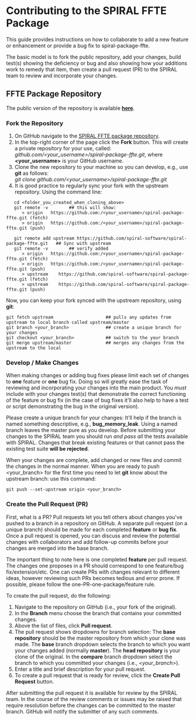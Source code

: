 Contributing to the SPIRAL FFTE Package
=======================================

This guide provides instructions on how to collaborate to add a new feature or enhancement or provide a bug fix to spiral-package-ffte.

The basic model is to fork the public repository, add your changes, build test(s) showing the deficiency or bug and also showing how your additions work to remedy that item, then create a pull request (PR) to the SPIRAL team to review and incorporate your changes.

## FFTE Package Repository

The public version of the repository is available [**here**](https://github.com/spiral-software/spiral-package-ffte.git).

### Fork the Repository

1.  On GitHub navigate to the [SPIRAL FFTE package repository](https://github.com/spiral-software/spiral-package-ffte.git).
2.  In the top-right corner of the page click the **Fork** button.  This will create a private repository for your use, called: <br>*github.com/\<your_username\>/spiral-package-ffte.git*, where **\<your_username\>** is your GitHub username.
3.  Clone the new repository to your machine so you can develop, e.g., use **git** as follows: <br>*git clone github.com/\<your_username\>/spiral-package-ffte.git*
4.  It is good practice to regularly sync your fork with the upstream repository.  Using the command line:
```
   cd <folder_you_created_when_cloning_above>
   git remote -v		## this will show:
      > origin   https://github.com:/<your_username>/spiral-package-ffte.git (fetch)
      > origin   https://github.com:/<your_username>/spiral-package-ffte.git (push)
      
   git remote add upstream https://github.com/spiral-software/spiral-package-ffte.git	## Sync with upstream
   git remote -v		## verify added
      > origin   https://github.com:/<your_username>/spiral-package-ffte.git (fetch)
      > origin   https://github.com:/<your_username>/spiral-package-ffte.git (push)
      > upstream	https://github.com/spiral-software/spiral-package-ffte.git (fetch)
      > upstream	https://github.com/spiral-software/spiral-package-ffte.git (push)
```

Now, you can keep your fork synced with the upstream repository, using **git**:
```
git fetch upstream                    ## pulls any updates from upstream to local branch called upstream/master
git branch <your_branch>              ## create a unique branch for your changes
git checkout <your_branch>            ## switch to the your branch 
git merge upstream/master             ## merges any changes from the upstream to the local
```

### Develop / Make Changes

When making changes or adding bug fixes please limit each set of changes to **one** feature or **one** bug fix.  Doing so will greatly ease the task of reviewing and incorporating your changes into the main product.  You *must* include with your changes test(s) that demonstrate the correct functioning of the feature or bug fix (in the case of bug fixes it'll also help to have a test or script demonstrating the bug in the original version).

Please create a unique branch for your changes:  It'll help if the branch is named something descriptive, e.g., **bug_memory_leak**.  Using a named branch leaves the master pure as you develop.  Before submitting your changes to the SPIRAL team you should run *and pass all* the tests available with SPIRAL.  Changes that break existing features or that cannot pass the existing test suite **will be rejected**.

When your changes are complete, add changed or new files and commit the changes in the normal manner.  When you are ready to push <your_branch> for the first time you need to let **git** know about the upstream branch: use this command:
```
git push --set-upstream origin <your_branch>
```

### Create the Pull Request (PR)

First, what is a PR?  Pull requests let you tell others about changes you've pushed to a branch in a repository on GitHub.  A separate pull request (on a unique branch) should be made for each completed **feature** or **bug fix**.  Once a pull request is opened, you can discuss and review the potential changes with collaborators and add follow-up commits before your changes are merged into the base branch.

The important thing to note here is one completed **feature** per pull request.  The changes one proposes in a PR should correspond to one feature/bug fix/extension/etc.  One can create PRs with changes relevant to different ideas, however reviewing such PRs becomes tedious and error prone.  If possible, please follow the one-PR-one-package/feature rule.

To create the pull request, do the following:

1.  Navigate to the repository on GitHub (i.e., your fork of the original).
2.  In the **Branch** menu choose the branch that contains your committed changes.
3.  Above the list of files, click **Pull request**.
4.  The pull request shows dropdowns for branch selection: The **base repository** should be the master repository from which your clone was made.  The **base** branch dropdown selects the branch to which you want your changes added (normally **master**).  The **head repository** is your clone of the original.  In the **compare** branch dropdown select the branch to which you committed your changes (i.e., *\<your_branch\>*).
5.  Enter a title and brief description for your pull request.
6.  To create a pull request that is ready for review, click the **Create Pull Request** button.

After submitting the pull request it is available for review by the SPIRAL team.  In the course of the review comments or issues may be raised that require resolution before the changes can be committed to the master branch.  GitHub will notify the submitter of any such comments.
